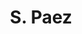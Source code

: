 ---
# Display name
title: S. Paez

# Name pronunciation (optional)
name_pronunciation: ''

# Full name (for SEO)
first_name: S.
last_name: Paez

# Status emoji
status:
  icon: 

# Is this the primary user of the site?
superuser: True

# Highlight the author in author lists? (true/false)
highlight_name: true
---